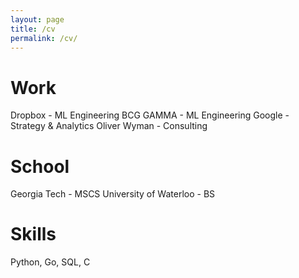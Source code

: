 ```yaml
---
layout: page
title: /cv
permalink: /cv/
---
```


# Work
Dropbox - ML Engineering
BCG GAMMA - ML Engineering
Google - Strategy & Analytics
Oliver Wyman - Consulting

# School
Georgia Tech - MSCS
University of Waterloo - BS

# Skills
Python, Go, SQL, C
